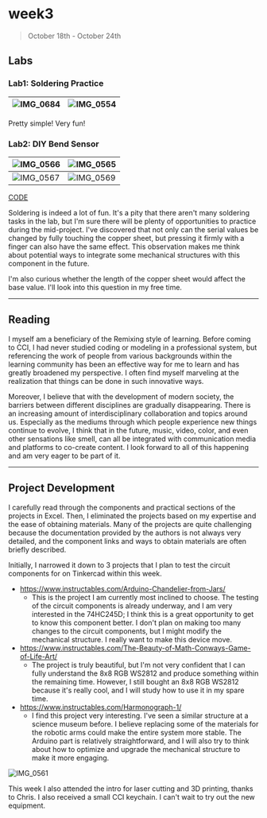 
# week3

> October 18th - October 24th


## Labs


### Lab1: Soldering Practice
|![IMG_0684](https://git.arts.ac.uk/24010286/CreativeMaking-Blog-2024/assets/1333/8df33e10-4d36-41f8-a75c-202683cb405e)|![IMG_0554](https://git.arts.ac.uk/24010286/CreativeMaking-Blog-2024/assets/1333/e03ebb68-ca0b-44ce-b71b-45ed63be619a)|
|---|---|

Pretty simple! Very fun!

### Lab2: DIY Bend Sensor
|![IMG_0566](https://git.arts.ac.uk/24010286/CreativeMaking-Blog-2024/assets/1333/7827d557-aad1-4544-810e-0fba496ca2d9)|![IMG_0565](https://git.arts.ac.uk/24010286/CreativeMaking-Blog-2024/assets/1333/67ae2d2a-c7ba-4809-bb24-c1e0b3ec36d7)|
|---|---|
|![IMG_0567](https://git.arts.ac.uk/24010286/CreativeMaking-Blog-2024/assets/1333/dba9116c-6106-488d-a475-b1d4063397bb)|![IMG_0569](https://git.arts.ac.uk/24010286/CreativeMaking-Blog-2024/assets/1333/a334bc80-037c-4323-b569-f30ae7d4706f)

[CODE](https://git.arts.ac.uk/24010286/CreativeMaking-Blog-2024/blob/main/arduino-code/labs/week3-Lab2.ino)

Soldering is indeed a lot of fun. It's a pity that there aren't many soldering tasks in the lab, but I'm sure there will be plenty of opportunities to practice during the mid-project. I've discovered that not only can the serial values be changed by fully touching the copper sheet, but pressing it firmly with a finger can also have the same effect. This observation makes me think about potential ways to integrate some mechanical structures with this component in the future.

I'm also curious whether the length of the copper sheet would affect the base value. I'll look into this question in my free time.

---


## Reading

I myself am a beneficiary of the Remixing style of learning. Before coming to CCI, I had never studied coding or modeling in a professional system, but referencing the work of people from various backgrounds within the learning community has been an effective way for me to learn and has greatly broadened my perspective. I often find myself marveling at the realization that things can be done in such innovative ways.

Moreover, I believe that with the development of modern society, the barriers between different disciplines are gradually disappearing. There is an increasing amount of interdisciplinary collaboration and topics around us. Especially as the mediums through which people experience new things continue to evolve, I think that in the future, music, video, color, and even other sensations like smell, can all be integrated with communication media and platforms to co-create content. I look forward to all of this happening and am very eager to be part of it.

---

## Project Development

I carefully read through the components and practical sections of the projects in Excel. Then, I eliminated the projects based on my expertise and the ease of obtaining materials. Many of the projects are quite challenging because the documentation provided by the authors is not always very detailed, and the component links and ways to obtain materials are often briefly described.

Initially, I narrowed it down to 3 projects that I plan to test the circuit components for on Tinkercad within this week.
* https://www.instructables.com/Arduino-Chandelier-from-Jars/
  * This is the project I am currently most inclined to choose. The testing of the circuit components is already underway, and I am very interested in the 74HC245D; I think this is a great opportunity to get to know this component better. I don't plan on making too many changes to the circuit components, but I might modify the mechanical structure. I really want to make this device move.
* https://www.instructables.com/The-Beauty-of-Math-Conways-Game-of-Life-Art/
  * The project is truly beautiful, but I'm not very confident that I can fully understand the 8x8 RGB WS2812 and produce something within the remaining time. However, I still bought an 8x8 RGB WS2812 because it's really cool, and I will study how to use it in my spare time.
* https://www.instructables.com/Harmonograph-1/
  * I find this project very interesting. I've seen a similar structure at a science museum before. I believe replacing some of the materials for the robotic arms could make the entire system more stable. The Arduino part is relatively straightforward, and I will also try to think about how to optimize and upgrade the mechanical structure to make it more engaging.

![IMG_0561](https://git.arts.ac.uk/24010286/CreativeMaking-Blog-2024/assets/1333/d56ee02d-56f1-43bb-bedd-e74f6fc16808)

This week I also attended the intro for laser cutting and 3D printing, thanks to Chris. I also received a small CCI keychain. I can't wait to try out the new equipment.
